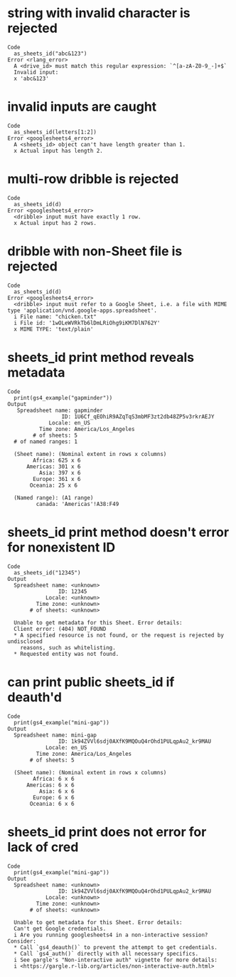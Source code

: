 # string with invalid character is rejected

    Code
      as_sheets_id("abc&123")
    Error <rlang_error>
      A <drive_id> must match this regular expression: `^[a-zA-Z0-9_-]+$`
      Invalid input:
      x 'abc&123'

# invalid inputs are caught

    Code
      as_sheets_id(letters[1:2])
    Error <googlesheets4_error>
      A <sheets_id> object can't have length greater than 1.
      x Actual input has length 2.

# multi-row dribble is rejected

    Code
      as_sheets_id(d)
    Error <googlesheets4_error>
      <dribble> input must have exactly 1 row.
      x Actual input has 2 rows.

# dribble with non-Sheet file is rejected

    Code
      as_sheets_id(d)
    Error <googlesheets4_error>
      <dribble> input must refer to a Google Sheet, i.e. a file with MIME type 'application/vnd.google-apps.spreadsheet'.
      i File name: "chicken.txt"
      i File id: '1wOLeWVRkTb6lDmLRiOhg9iKM7DlN762Y'
      x MIME TYPE: 'text/plain'

# sheets_id print method reveals metadata

    Code
      print(gs4_example("gapminder"))
    Output
       Spreadsheet name: gapminder
                     ID: 1U6Cf_qEOhiR9AZqTqS3mbMF3zt2db48ZP5v3rkrAEJY
                 Locale: en_US
              Time zone: America/Los_Angeles
            # of sheets: 5
      # of named ranges: 1
      
      (Sheet name): (Nominal extent in rows x columns)
            Africa: 625 x 6
          Americas: 301 x 6
              Asia: 397 x 6
            Europe: 361 x 6
           Oceania: 25 x 6
      
      (Named range): (A1 range)        
             canada: 'Americas'!A38:F49

# sheets_id print method doesn't error for nonexistent ID

    Code
      as_sheets_id("12345")
    Output
      Spreadsheet name: <unknown>
                    ID: 12345
                Locale: <unknown>
             Time zone: <unknown>
           # of sheets: <unknown>
      
      Unable to get metadata for this Sheet. Error details:
      Client error: (404) NOT_FOUND
      * A specified resource is not found, or the request is rejected by undisclosed
        reasons, such as whitelisting.
      * Requested entity was not found.

# can print public sheets_id if deauth'd

    Code
      print(gs4_example("mini-gap"))
    Output
      Spreadsheet name: mini-gap
                    ID: 1k94ZVVl6sdj0AXfK9MQOuQ4rOhd1PULqpAu2_kr9MAU
                Locale: en_US
             Time zone: America/Los_Angeles
           # of sheets: 5
      
      (Sheet name): (Nominal extent in rows x columns)
            Africa: 6 x 6
          Americas: 6 x 6
              Asia: 6 x 6
            Europe: 6 x 6
           Oceania: 6 x 6

# sheets_id print does not error for lack of cred

    Code
      print(gs4_example("mini-gap"))
    Output
      Spreadsheet name: <unknown>
                    ID: 1k94ZVVl6sdj0AXfK9MQOuQ4rOhd1PULqpAu2_kr9MAU
                Locale: <unknown>
             Time zone: <unknown>
           # of sheets: <unknown>
      
      Unable to get metadata for this Sheet. Error details:
      Can't get Google credentials.
      i Are you running googlesheets4 in a non-interactive session? Consider:
      * Call `gs4_deauth()` to prevent the attempt to get credentials.
      * Call `gs4_auth()` directly with all necessary specifics.
      i See gargle's "Non-interactive auth" vignette for more details:
      i <https://gargle.r-lib.org/articles/non-interactive-auth.html>

